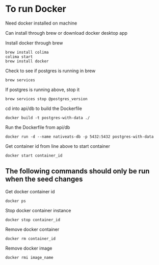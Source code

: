 # To run Docker

Need docker installed on machine

Can install through brew or download docker desktop app

Install docker through brew
```
brew install colima
colima start
brew install docker
```

Check to see if postgres is running in brew

`brew services`

If postgres is running above, stop it

`brew services stop @postgres_version`

cd into api/db to build the Dockerfile

`docker build -t postgres-with-data ./`

Run the Dockerfile from api/db

`docker run -d --name nativeats-db -p 5432:5432 postgres-with-data`

Get container id from line above to start container

`docker start container_id`

## The following commands should only be run when the seed changes

Get docker container id

`docker ps`

Stop docker container instance

`docker stop container_id`

Remove docker container

`docker rm container_id`

Remove docker image

`docker rmi image_name`
